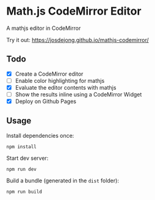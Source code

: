 # Math.js CodeMirror Editor

A mathjs editor in CodeMirror

Try it out: https://josdejong.github.io/mathjs-codemirror/

## Todo

- [x] Create a CodeMirror editor
- [ ] Enable color highlighting for mathjs
- [x] Evaluate the editor contents with mathjs
- [ ] Show the results inline using a CodeMirror Widget
- [x] Deploy on Github Pages

## Usage

Install dependencies once:

```
npm install
```

Start dev server:

```
npm run dev
```

Build a bundle (generated in the `dist` folder):

``` 
npm run build
```
